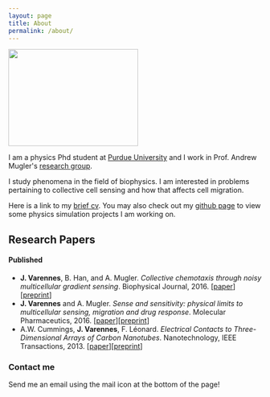 ```yaml
---
layout: page
title: About
permalink: /about/
---
```


<img src="/images/austria16_selfie1.png" width="258" height="193">

I am a physics Phd student at [Purdue University](http://www.physics.purdue.edu/) and I work in Prof. Andrew Mugler's [research group](http://www.physics.purdue.edu/mugler/home.html).

I study phenomena in the field of biophysics. I am interested in problems pertaining to collective cell sensing and how that affects cell migration.

Here is a link to my [brief cv](https://drive.google.com/file/d/0B9wUAi2m2Di9aFNlZ1VTRVJfblk/view?usp=sharing). You may also check out my [github page](https://github.com/varennes) to view some physics simulation projects I am working on.

## Research Papers

#### Published

- **J. Varennes**, B. Han, and A. Mugler. *Collective chemotaxis through noisy multicellular gradient sensing*. Biophysical Journal, 2016. [[paper](http://www.cell.com/biophysj/abstract/S0006-3495(16)30523-9)][[preprint](http://arxiv.org/abs/1605.00712)]
- **J. Varennes** and A. Mugler. *Sense and sensitivity: physical limits to multicellular sensing, migration and drug response*. Molecular Pharmaceutics, 2016. [[paper](http://pubs.acs.org.ezproxy.lib.purdue.edu/doi/abs/10.1021/acs.molpharmaceut.5b00899)][[preprint](http://arxiv.org/abs/1512.00496)]
- A.W. Cummings, **J. Varennes**, F. Léonard. *Electrical Contacts to Three-Dimensional Arrays of Carbon Nanotubes*. Nanotechnology, IEEE Transactions, 2013. [[paper](http://ieeexplore.ieee.org.ezproxy.lib.purdue.edu/xpls/abs_all.jsp?arnumber=6605560)][[preprint](http://arxiv.org/abs/1403.3942)]


### Contact me

Send me an email using the mail icon at the bottom of the page!
